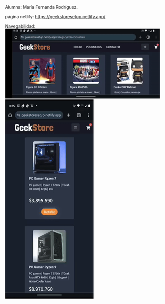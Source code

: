 Alumna: María Fernanda Rodríguez.

página netlify: https://geekstoresetup.netlify.app/

Navegabilidad: 
![Texto alternativo](./src/assets/gifnav/1.gif)
![Texto alternativo](./src/assets/gifnav/2.gif)
